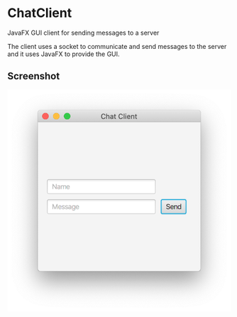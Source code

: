 # ChatClient
JavaFX GUI client for sending messages to a server

The client uses a socket to communicate and send messages to the server and it uses JavaFX to provide the GUI.

## Screenshot

![Screenshot](screenshot.png)

